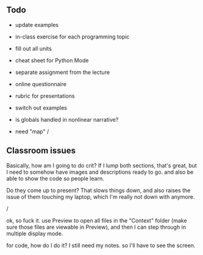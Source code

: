 ## Todo
- update examples
- in-class exercise for each programming topic
- fill out all units
- cheat sheet for Python Mode
- separate assignment from the lecture
- online questionnaire
- rubric for presentations
- switch out examples
- is globals handled in nonlinear narrative?

- need "map"
/

## Classroom issues
Basically, how am I going to do crit? If I lump both sections, that's great, but I need to somehow have images and descriptions ready to go. and also be able to show the code so people learn.

Do they come up to present? That slows things down, and also raises the issue of them touching my laptop, which I'm really not down with anymore.


/

ok, so fuck it. use Preview to open all files in the "Context" folder (make sure those files are viewable in Preview), and then I can step through in multiple display mode.

for code, how do I do it? I still need my notes. so I'll have to see the screen.
